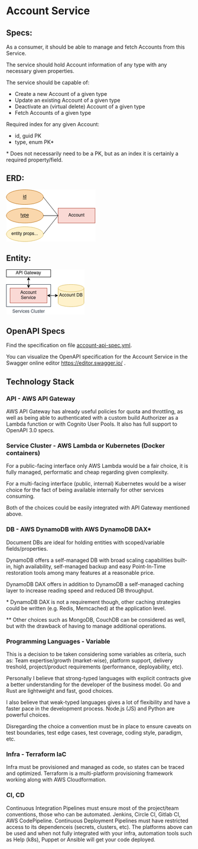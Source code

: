 # Account Service

## Specs:
As a consumer, it should be able to manage and fetch Accounts from this Service.


The service should hold Account information of any type with any necessary given properties.


The service should be capable of:
* Create a new Account of a given type
* Update an existing Account of a given type
* Deactivate an (virtual delete) Account of a given type
* Fetch Accounts of a given type


Required index for any given Account:
* id, guid PK
* type, enum PK*


\* Does not necessarily need to be a PK, but as an index it is certainly a required property/field.


## ERD:

![ERD](account-service/images/erd.png)

## Entity:

![DFD](account-service/images/dfd.png)

## OpenAPI Specs

Find the specification on file [account-api-spec.yml](account-api-spec.yml).

You can visualize the OpenAPI specification for the Account Service in the Swagger online editor https://editor.swagger.io/ .

## Technology Stack

### API - AWS API Gateway

AWS API Gateway has already useful policies for quota and throttling, as well as being able to authenticated with a custom build Authorizer as a Lambda function or with Cognito User Pools. It also has full support to OpenAPI 3.0 specs.

### Service Cluster - AWS Lambda or Kubernetes (Docker containers)

For a public-facing interface only AWS Lambda would be a fair choice, it is fully managed, performatic and cheap regarding given complexity.

For a multi-facing interface (public, internal) Kubernetes would be a wiser choice for the fact of being available internally for other services consuming.

Both of the choices could be easily integrated with API Gateway mentioned above.

### DB - AWS DynamoDB with AWS DynamoDB DAX*

Document DBs are ideal for holding entities with scoped/variable fields/properties.

DynamoDB offers a self-managed DB with broad scaling capabilities built-in, high availability, self-managed backup and easy Point-In-Time restoration tools among many features at a reasonable price.

DynamoDB DAX offers in addition to DynamoDB a self-managed caching layer to increase reading speed and reduced DB throughput.

\* DynamoDB DAX is not a requirement though, other caching strategies could be written (e.g. Redis, Memcached) at the application level.

\*\* Other choices such as MongoDB, CouchDB can be considered as well, but with the drawback of having to manage additional operations.

### Programming Languages - Variable

This is a decision to be taken considering some variables as criteria, such as: Team expertise/growth (market-wise), platform support, delivery treshold, project/product requirements (performance, deployability, etc).

Personally I believe that strong-typed languages with explicit contracts give a better understanding for the developer of the business model. Go and Rust are lightweight and fast, good choices.

I also believe that weak-typed languages gives a lot of flexibility and have a faster pace in the development process. Node.js (JS) and Python are powerful choices.

Disregarding the choice a convention must be in place to ensure caveats on test boundaries, test edge cases, test coverage, coding style, paradigm, etc.

### Infra - Terraform IaC

Infra must be provisioned and managed as code, so states can be traced and optimized. Terraform is a multi-platform provisioning framework working along with AWS Cloudformation.

### CI, CD

Continuous Integration Pipelines must ensure most of the project/team conventions, those who can be automated. Jenkins, Circle CI, Gitlab CI, AWS CodePipeline.
Continuous Deployment Pipelines must have restricted access to its dependenceis (secrets, clusters, etc). The platforms above can be used and when not fully integrated with your infra, automation tools such as Help (k8s), Puppet or Ansible will get your code deployed.
